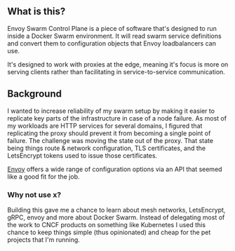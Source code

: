 ## What is this? 
Envoy Swarm Control Plane is a piece of software that's designed to run inside a Docker Swarm environment.
It will read swarm service definitions and convert them to configuration objects that Envoy loadbalancers can use.

It's designed to work with proxies at the edge, meaning it's focus is more on serving clients 
rather than facilitating in service-to-service communication. 

## Background
I wanted to increase reliability of my swarm setup by making it easier to replicate key parts of the infrastructure in case of a node failure.
As most of my workloads are HTTP services for several domains, I figured that replicating the proxy should prevent it from becoming a single point of failure.
The challenge was moving the state out of the proxy. That state being things route & network configuration, TLS certificates, and the LetsEncrypt tokens used to issue those certificates. 

[Envoy](https://envoyproxy.io/) offers a wide range of configuration options via an API that seemed like a good fit for the job.
 
### Why not use x?
Building this gave me a chance to learn about mesh networks, LetsEncrypt, gRPC, envoy and more about Docker Swarm. 
Instead of delegating most of the work to CNCF products on something like Kubernetes I used this chance to keep things 
simple (thus opinionated) and cheap for the pet projects that I'm running. 